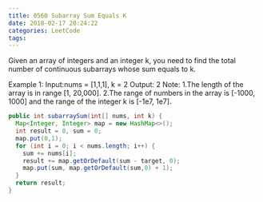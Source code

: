 ```yaml
---
title: 0560 Subarray Sum Equals K
date: 2018-02-17 20:24:22
categories: LeetCode
tags:
---
```


Given an array of integers and an integer k, you need to find the total number of continuous subarrays whose sum equals to k.

Example 1:
Input:nums = [1,1,1], k = 2
Output: 2
Note:
1.The length of the array is in range [1, 20,000].
2.The range of numbers in the array is [-1000, 1000] and the range of the integer k is [-1e7, 1e7].


```java
public int subarraySum(int[] nums, int k) {
  Map<Integer, Integer> map = new HashMap<>();
  int result = 0, sum = 0;
  map.put(0,1);
  for (int i = 0; i < nums.length; i++) {
    sum += nums[i];
    result += map.getOrDefault(sum - target, 0);
    map.put(sum, map.getOrDefault(sum,0) + 1);
  }
  return result;
}
```
